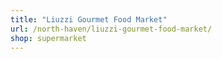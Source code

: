 ```yaml
---
title: "Liuzzi Gourmet Food Market"
url: /north-haven/liuzzi-gourmet-food-market/
shop: supermarket
---
```

